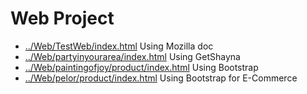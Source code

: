 # Web Project
- [../Web/TestWeb/index.html](/Web/TestWeb/index.html)
Using Mozilla doc
- [../Web/partyinyourarea/index.html](/Web/partyinyourarea/index.html)
Using GetShayna
- [../Web/paintingofjoy/product/index.html](Web/paintingofjoy/product)
Using Bootstrap
- [../Web/pelor/product/index.html](Web/pelor/product)
Using Bootstrap for E-Commerce

